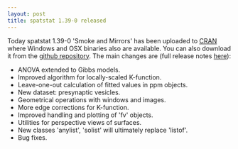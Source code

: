 ```yaml
---
layout: post
title: spatstat 1.39-0 released
---
```


Today spatstat 1.39-0 'Smoke and Mirrors' has been uploaded to
[CRAN](http://www.cran.r-project.org/web/packages/spatstat/) where
Windows and OSX binaries also are available. You can also download it
from the [github
repository](https://github.com/spatstat/spatstat/releases/tag/v1.39-0).
The main changes are (full release notes
[here](releasenotes/spatstat-1.39-0.html)):

* ANOVA extended to Gibbs models.
* Improved algorithm for locally-scaled K-function.
* Leave-one-out calculation of fitted values in ppm objects.
* New dataset: presynaptic vesicles.
* Geometrical operations with windows and images.
* More edge corrections for K-function.
* Improved handling and plotting of 'fv' objects.
* Utilities for perspective views of surfaces.
* New classes 'anylist', 'solist' will ultimately replace 'listof'.
* Bug fixes.
